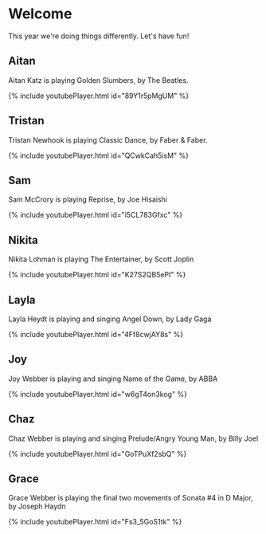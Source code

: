 # Welcome

This year we're doing things differently. Let's have fun!

## Aitan 
Aitan Katz is playing Golden Slumbers, by The Beatles.

{% include youtubePlayer.html id="89Y1r5pMgUM" %}


## Tristan 
Tristan Newhook is playing Classic Dance, by Faber & Faber. 

{% include youtubePlayer.html id="QCwkCah5isM" %}

## Sam
Sam McCrory is playing Reprise, by Joe Hisaishi

{% include youtubePlayer.html id="i5CL783Gfxc" %}

## Nikita
Nikita Lohman is playing The Entertainer, by Scott Joplin

{% include youtubePlayer.html id="K27S2QB5ePI" %}


## Layla
Layla Heydt is playing and singing Angel Down, by Lady Gaga

{% include youtubePlayer.html id="4Ff8cwjAY8s" %}

## Joy
Joy Webber is playing and singing Name of the Game, by ABBA

{% include youtubePlayer.html id="w6gT4on3kog" %}

## Chaz
Chaz Webber is playing and singing Prelude/Angry Young Man, by Billy Joel

{% include youtubePlayer.html id="GoTPuXf2sbQ" %}

## Grace
Grace Webber is playing the final two movements of Sonata #4 in D Major, by Joseph Haydn

{% include youtubePlayer.html id="Fs3_5GoS1tk" %}
